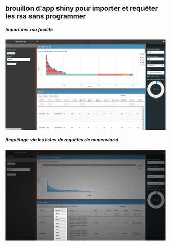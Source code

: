## brouillon d'app shiny pour importer et requêter les rsa sans programmer


##### Import des rsa facilité

![capture1](capture1.JPG)

##### Requêtage via les listes de requêtes de nomensland
![capture2](capture2.JPG)

